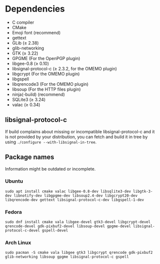 # Dependencies
* C compiler
* CMake
* Emoji font (recommend)
* gettext
* GLib (≥ 2.38)
* glib-networking
* GTK (≥ 3.22)
* GPGME (For the OpenPGP plugin)
* libgee-0.8 (≥ 0.10)
* libsignal-protocol-c (≥ 2.3.2, for the OMEMO plugin)
* libgcrypt (For the OMEMO plugin)
* libgspell
* libqrencode3 (For the OMEMO plugin)
* libsoup (For the HTTP files plugin)
* ninja(-build) (recommend)
* SQLite3 (≥ 3.24)
* valac (≥ 0.34)

## libsignal-protocol-c
If build complains about missing or incompatible libsignal-protocol-c and it is not provided by your distribution, you can fetch and build it in tree by using `./configure --with-libsignal-in-tree`.

## Package names
Information might be outdated or incomplete.

### Ubuntu
```
sudo apt install cmake valac libgee-0.8-dev libsqlite3-dev libgtk-3-dev libnotify-dev libgpgme-dev libsoup2.4-dev libgcrypt20-dev libqrencode-dev gettext libsignal-protocol-c-dev libgspell-1-dev
```

### Fedora
```
sudo dnf install cmake vala libgee-devel gtk3-devel libgcrypt-devel qrencode-devel gdk-pixbuf2-devel libsoup-devel gpgme-devel libsignal-protocol-c-devel gspell-devel
```

### Arch Linux
```
sudo pacman -S cmake vala libgee gtk3 libgcrypt qrencode gdk-pixbuf2 glib-networking libsoup gpgme libsignal-protocol-c gspell
```